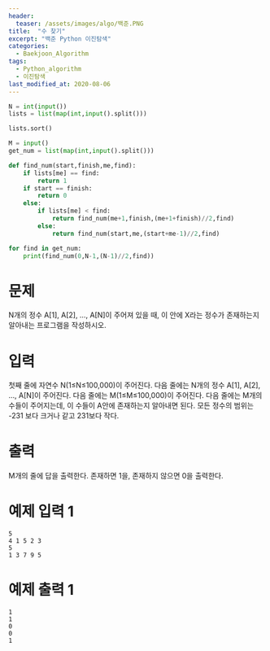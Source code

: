 ```yaml
---
header:
  teaser: /assets/images/algo/백준.PNG
title:  "수 찾기"
excerpt: "백준 Python 이진탐색"
categories:
  - Baekjoon_Algorithm
tags:
  - Python_algorithm
  - 이진탐색
last_modified_at: 2020-08-06
---
```


```python
N = int(input())
lists = list(map(int,input().split()))

lists.sort()

M = input()
get_num = list(map(int,input().split()))

def find_num(start,finish,me,find):
    if lists[me] == find:
        return 1
    if start == finish:
        return 0
    else:
        if lists[me] < find:
            return find_num(me+1,finish,(me+1+finish)//2,find)
        else:
            return find_num(start,me,(start+me-1)//2,find)

for find in get_num:
    print(find_num(0,N-1,(N-1)//2,find))
```

# 문제
N개의 정수 A[1], A[2], …, A[N]이 주어져 있을 때, 이 안에 X라는 정수가 존재하는지 알아내는 프로그램을 작성하시오.

# 입력
첫째 줄에 자연수 N(1≤N≤100,000)이 주어진다. 다음 줄에는 N개의 정수 A[1], A[2], …, A[N]이 주어진다. 다음 줄에는 M(1≤M≤100,000)이 주어진다. 다음 줄에는 M개의 수들이 주어지는데, 이 수들이 A안에 존재하는지 알아내면 된다. 모든 정수의 범위는 -231 보다 크거나 같고 231보다 작다.

# 출력
M개의 줄에 답을 출력한다. 존재하면 1을, 존재하지 않으면 0을 출력한다.

# 예제 입력 1 
```
5
4 1 5 2 3
5
1 3 7 9 5
```
# 예제 출력 1 
```
1
1
0
0
1
```
